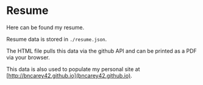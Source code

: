 # Resume

Here can be found my resume. 

Resume data is stored in `./resume.json`. 

The HTML file pulls this data via the github API and can be printed as a PDF via your browser.

This data is also used to populate my personal site at [http://bncarey42.github.io](bncarey42.github.io).
